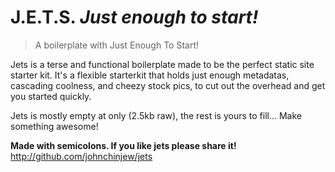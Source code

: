 # J.E.T.S. *Just enough to start!*
> A boilerplate with Just Enough To Start!

Jets is a terse and functional boilerplate made to be the perfect static site starter kit. It's a flexible starterkit that holds just enough metadatas, cascading coolness, and cheezy stock pics, to cut out the overhead and get you started quickly.

Jets is mostly empty at only (2.5kb raw), the rest is yours to fill... Make something awesome!

**Made with semicolons. If you like jets please share it!** http://github.com/johnchinjew/jets
